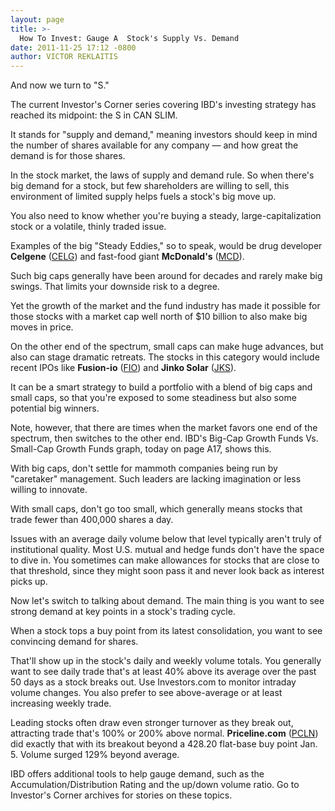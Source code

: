 ```yaml
---
layout: page
title: >-
  How To Invest: Gauge A  Stock's Supply Vs. Demand
date: 2011-11-25 17:12 -0800
author: VICTOR REKLAITIS
---
```





And now we turn to "S." 

  

The current Investor's Corner series covering IBD's investing strategy has reached its midpoint: the S in CAN SLIM.

  

It stands for "supply and demand," meaning investors should keep in mind the number of shares available for any company — and how great the demand is for those shares.

  

In the stock market, the laws of supply and demand rule. So when there's big demand for a stock, but few shareholders are willing to sell, this environment of limited supply helps fuels a stock's big move up.

  

You also need to know whether you're buying a steady, large-capitalization stock or a volatile, thinly traded issue.

  

Examples of the big "Steady Eddies," so to speak, would be drug developer **Celgene** ([CELG](https://research.investors.com/quote.aspx?symbol=CELG)) and fast-food giant **McDonald's** ([MCD](https://research.investors.com/quote.aspx?symbol=MCD)).

  

Such big caps generally have been around for decades and rarely make big swings. That limits your downside risk to a degree.

  

Yet the growth of the market and the fund industry has made it possible for those stocks with a market cap well north of \$10 billion to also make big moves in price.

  

On the other end of the spectrum, small caps can make huge advances, but also can stage dramatic retreats. The stocks in this category would include recent IPOs like **Fusion-io** ([FIO](https://research.investors.com/quote.aspx?symbol=FIO)) and **Jinko Solar** ([JKS](https://research.investors.com/quote.aspx?symbol=JKS)).

  

It can be a smart strategy to build a portfolio with a blend of big caps and small caps, so that you're exposed to some steadiness but also some potential big winners.

  

Note, however, that there are times when the market favors one end of the spectrum, then switches to the other end. IBD's Big-Cap Growth Funds Vs. Small-Cap Growth Funds graph, today on page A17, shows this.

  

With big caps, don't settle for mammoth companies being run by "caretaker" management. Such leaders are lacking imagination or less willing to innovate.

  

With small caps, don't go too small, which generally means stocks that trade fewer than 400,000 shares a day.

  

Issues with an average daily volume below that level typically aren't truly of institutional quality. Most U.S. mutual and hedge funds don't have the space to dive in. You sometimes can make allowances for stocks that are close to that threshold, since they might soon pass it and never look back as interest picks up.

  

Now let's switch to talking about demand. The main thing is you want to see strong demand at key points in a stock's trading cycle.

  

When a stock tops a buy point from its latest consolidation, you want to see convincing demand for shares.

  

That'll show up in the stock's daily and weekly volume totals. You generally want to see daily trade that's at least 40% above its average over the past 50 days as a stock breaks out. Use Investors.com to monitor intraday volume changes. You also prefer to see above-average or at least increasing weekly trade.

  

Leading stocks often draw even stronger turnover as they break out, attracting trade that's 100% or 200% above normal. **Priceline.com** ([PCLN](https://research.investors.com/quote.aspx?symbol=PCLN)) did exactly that with its breakout beyond a 428.20 flat-base buy point Jan. 5. Volume surged 129% beyond average.

  

IBD offers additional tools to help gauge demand, such as the Accumulation/Distribution Rating and the up/down volume ratio. Go to Investor's Corner archives for stories on these topics.




